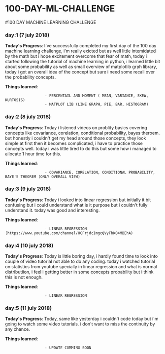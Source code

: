 # 100-DAY-ML-CHALLENGE
#100 DAY MACHINE LEARNING CHALLENGE 

### day:1 (7 july 2018)
  
 
 **Today's Progress**: I've successfully completed my first day of the 100 day machine learning challenge, i'm really exicted but as well  little intemidated by the math but i hope excitement overcome that fear of math, today i started following the tutorial of machine learning in python, i learned little bit about some probability as well as small overview of matplotlib grph library, today i got an overall idea of the concept but sure i need some recall over the probability concepts. 

 **Things learned**: 
                      
                      - PERCENTAIL AND MOMENT ( MEAN, VARIANCE, SKEW, KURTOSIS)
                      - MATPLOT LIB (LINE GRAPH, PIE, BAR, HISTOGRAM)
 

### day:2 (8 july 2018)
  
 
 **Today's Progress**: Today i listened videos on problity basics covering concepts like covariance, corelation, conditional probability, bayes theroem. but honestly i couldn't get my head around those concepts, they look simple at first then it becomes complicated, i have to practice those concepts well. today i was little tired to do this but some how i managed to allocate 1 hour time for this.

 **Things learned**: 
                      
                      - COVARIANCE, CORELATION, CONDITIONAL PROBABILITY, BAYE'S THEOREM (ONLY OVERALL VIEW)
                      

### day:3 (9 july 2018)
  
 
 **Today's Progress**: Today i looked into linear regression but initially it bit confusing but i could understand what is it purpose but i couldn't fully understand it. today was good and interesting.

 **Things learned**: 
                      
                      - LINEAR REGRESSION (https://www.youtube.com/channel/UCFrjdcImgcQVyFbK04MBEhA)
 
 ### day:4 (10 july 2018)
  
 
 **Today's Progress**: Today is little boring day, i hardly found time to look into couple of video tutorial not able to do any coding. today i watched tutorial on statistics from youtube specially in linear regression and  what is normal distributiion, i feel i getting better in some concepts probability but i think this is not enough.

 **Things learned**: 
                      
                      - LINEAR REGRESSION
                      
 
 ### day:5 (11 july 2018)
  
 
 **Today's Progress**: Today, same like yesterday i couldn't code today but i'm going to watch some video tutorials. i don't want to miss the continuity by any chance.

 **Things learned**: 
                      
                      - UPDATE COMMING SOON
                               
                      
